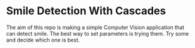# Smile Detection With Cascades
The aim of this repo is making a simple Computer Vision application that can detect smile. The best way to set parameters is trying them. Try some and decide which one is best.
